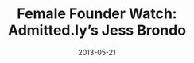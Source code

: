---
layout: post
title:  "Female Founder Watch: Admitted.ly’s Jess Brondo"
date:   2013-05-21
image:  placeholder.png
categories: ""
---